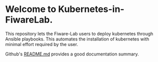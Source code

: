 # Welcome to Kubernetes-in-FiwareLab.

This repository lets the Fiware-Lab users to deploy kubernetes through Ansible playbooks. This automates the installation of kubernetes with minimal effort required by the user.

Github's [README.md](https://github.com/Fiware-Community/kubernetes-in-FiwareLab/blob/main/README.md) provides a good documentation summary.

